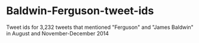 # Baldwin-Ferguson-tweet-ids
Tweet ids for 3,232 tweets that mentioned "Ferguson" and "James Baldwin" in August and November-December 2014
